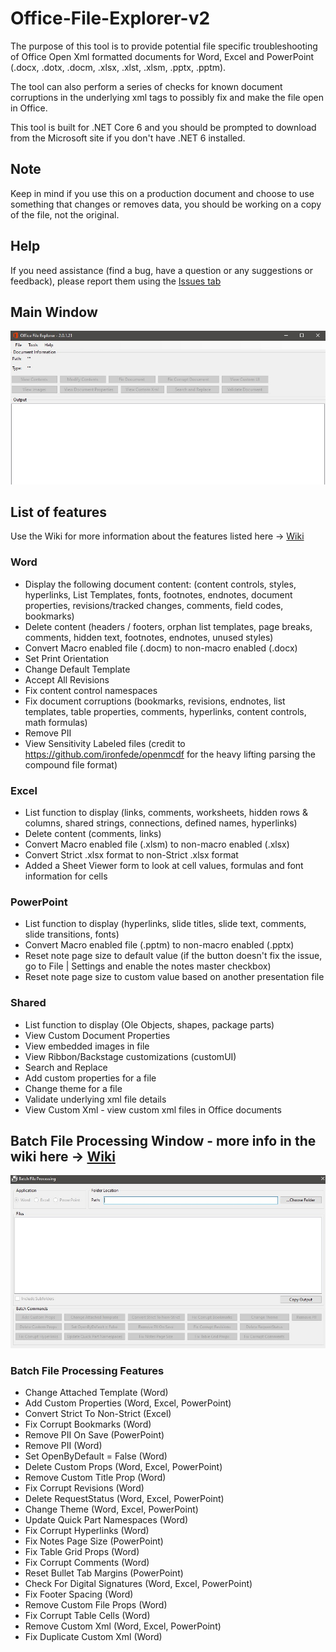 # Office-File-Explorer-v2

The purpose of this tool is to provide potential file specific troubleshooting of Office Open Xml formatted documents for Word, Excel and PowerPoint (.docx, .dotx, .docm, .xlsx, .xlst, .xlsm, .pptx, .pptm).

The tool can also perform a series of checks for known document corruptions in the underlying xml tags to possibly fix and make the file open in Office.  

This tool is built for .NET Core 6 and you should be prompted to download from the Microsoft site if you don't have .NET 6 installed.

## Note
Keep in mind if you use this on a production document and choose to use something that changes or removes data, you should be working on a copy of the file, not the original.  

## Help
If you need assistance (find a bug, have a question or any suggestions or feedback), please report them using the [Issues tab](https://github.com/desjarlais/Office-File-Explorer-v2/issues)

## Main Window
![image](https://github.com/desjarlais/desjarlais.github.io/blob/master/img/ofe2.jpg?raw=true)

## List of features

Use the Wiki for more information about the features listed here -> [Wiki](https://github.com/desjarlais/Office-File-Explorer-v2/wiki)

### Word
* Display the following document content: (content controls, styles, hyperlinks, List Templates, fonts, footnotes, endnotes, document properties, revisions/tracked changes, comments, field codes, bookmarks)
* Delete content (headers / footers, orphan list templates, page breaks, comments, hidden text, footnotes, endnotes, unused styles)
* Convert Macro enabled file (.docm) to non-macro enabled (.docx)
* Set Print Orientation
* Change Default Template
* Accept All Revisions
* Fix content control namespaces
* Fix document corruptions (bookmarks, revisions, endnotes, list templates, table properties, comments, hyperlinks, content controls, math formulas)
* Remove PII
* View Sensitivity Labeled files (credit to https://github.com/ironfede/openmcdf for the heavy lifting parsing the compound file format)

### Excel
* List function to display (links, comments, worksheets, hidden rows & columns, shared strings, connections, defined names, hyperlinks)
* Delete content (comments, links)
* Convert Macro enabled file (.xlsm) to non-macro enabled (.xlsx) 
* Convert Strict .xlsx format to non-Strict .xlsx format
* Added a Sheet Viewer form to look at cell values, formulas and font information for cells

### PowerPoint
* List function to display (hyperlinks, slide titles, slide text, comments, slide transitions, fonts)
* Convert Macro enabled file (.pptm) to non-macro enabled (.pptx)
* Reset note page size to default value (if the button doesn't fix the issue, go to File | Settings and enable the notes master checkbox)
* Reset note page size to custom value based on another presentation file

### Shared
* List function to display (Ole Objects, shapes, package parts)
* View Custom Document Properties
* View embedded images in file
* View Ribbon/Backstage customizations (customUI)
* Search and Replace
* Add custom properties for a file
* Change theme for a file
* Validate underlying xml file details
* View Custom Xml - view custom xml files in Office documents

## Batch File Processing Window - more info in the wiki here -> [Wiki](https://github.com/desjarlais/Office-File-Explorer-v2/wiki/Batch-Processing)
![image](https://github.com/desjarlais/desjarlais.github.io/blob/master/img/ofe2batch.jpg?raw=true)

### Batch File Processing Features
* Change Attached Template (Word)
*	Add Custom Properties (Word, Excel, PowerPoint)
*	Convert Strict To Non-Strict (Excel)
*	Fix Corrupt Bookmarks (Word)
*	Remove PII On Save (PowerPoint)
*	Remove PII (Word)
*	Set OpenByDefault = False (Word)
*	Delete Custom Props (Word, Excel, PowerPoint)
*	Remove Custom Title Prop (Word)
*	Fix Corrupt Revisions (Word)
*	Delete RequestStatus (Word, Excel, PowerPoint)
*	Change Theme (Word, Excel, PowerPoint)
*	Update Quick Part Namespaces (Word)
*	Fix Corrupt Hyperlinks (Word)
*	Fix Notes Page Size (PowerPoint)
*	Fix Table Grid Props (Word)
*	Fix Corrupt Comments (Word)
*	Reset Bullet Tab Margins (PowerPoint)
*	Check For Digital Signatures (Word, Excel, PowerPoint)
*	Fix Footer Spacing (Word)
*	Remove Custom File Props  (Word)
*	Fix Corrupt Table Cells (Word)
*	Remove Custom Xml (Word, Excel, PowerPoint)
*	Fix Duplicate Custom Xml (Word)
